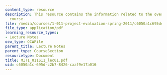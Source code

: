 ```yaml
---
content_type: resource
description: This resource contains the information related to the overview of the
  course.
file: /media/courses/1-011-project-evaluation-spring-2011/c6050a1c695dc2b78426caaf9e17a016_MIT1_011S11_lec01.pdf
file_type: application/pdf
learning_resource_types:
- Lecture Notes
ocw_type: OCWFile
parent_title: Lecture Notes
parent_type: CourseSection
resourcetype: Document
title: MIT1_011S11_lec01.pdf
uid: c6050a1c-695d-c2b7-8426-caaf9e17a016
---
```

